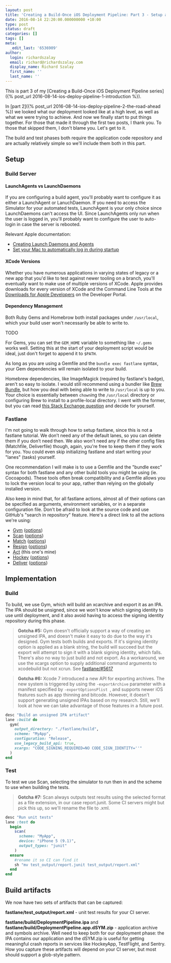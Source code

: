 ```yaml
---
layout: post
title: 'Creating a Build-Once iOS Deployment Pipeline: Part 3 - Setup and Build/Test Phases'
date: 2016-08-14 22:20:00.000000000 +10:00
type: post
status: draft
categories: []
tags: []
meta:
  _edit_last: '6536909'
author:
  login: richardszalay
  email: richard@richardszalay.com
  display_name: Richard Szalay
  first_name: ''
  last_name: ''
---
```


This is part 3 of my [Creating a Build-Once iOS Deployment Pipeline series]({% post_url 2016-08-14-ios-deploy-pipeline-1-introduction %}).
 
In [part 2]({% post_url 2016-08-14-ios-deploy-pipeline-2-the-road-ahead %}) we looked what our deployment looked like at a high level, as well as what we were trying to achieve. And now we finally start to put things together. For those that made it through the first two posts, I thank you. To those that skipped them, I don't blame you. Let's get to it. 
 
The build and test phases both require the application code repository and are actually relatively simple so we'll include them both in this part. 
 
## Setup 
 
### Build Server 

#### LaunchAgents vs LaunchDaemons

If you are configuring a build agent, you'll probably want to configure it as either a LaunchAgent or LanuchDaemon. If you need to access the 
Simulator for your automated tests, LaunchAgent is your only choice since LaunchDaemons can't access the UI. Since LaunchAgents only run when the user is logged in,
you'll probably want to configure the user to auto-login in case the server is rebooted. 

Relevant Apple documentation:

* [Creating Launch Daemons and Agents](https://developer.apple.com/library/mac/documentation/MacOSX/Conceptual/BPSystemStartup/Chapters/CreatingLaunchdJobs.html)
* [Set your Mac to automatically log in during startup](https://support.apple.com/en-us/HT201476)

 
#### XCode Versions

Whether you have numerous applications in varying states of legacy or a new app that you'd like to test against newer tooling on a branch, you'll eventually want to make 
use of multiple versions of XCode. Apple provides downloads for every version of XCode and the Command Line Tools at the [Downloads for Apple Developers](https://developer.apple.com/download/more/) on the Developer Portal.

#### Dependency Management

Both Ruby Gems and Homebrow both install packages under `/usr/local`, which your build user won't necessarily be able to write to.

TODO

For Gems, you can set the `GEM_HOME` variable to something like `~/.gems` works well. Setting this at the start of your deployment script would be ideal, just don't forget to append it to `$PATH`. 

As long as you are using a Gemfile and the `bundle exec fastlane` syntax, your Gem dependencies will remain isolated to your build. 

Homebrew dependencies, like ImageMagick (required by fastlane's badge), aren't so easy to isolate. I would still recommend using a bundler like [Brew Bundle](https://github.com/Homebrew/homebrew-bundle), but how 
you deal with being able to write to `/usr/local` is up to you. Your choice is essentially between `chown`ing the `/usr/local` directory or configuring Brew to install to a profile-local directory. 
I went with the former, but you can read [this Stack Exchange question](http://apple.stackexchange.com/questions/1393/are-my-permissions-for-usr-local-correct) and decide for yourself. 

### Fastlane 
 
I'm not going to walk through how to setup fastlane, since this is not a fastlane tutorial. We don’t need any of the default lanes, so you can delete them if you don’t need then. We also won't need any if the other config files (Matchfile, Deliverfile) though, again, you're free to keep them if they work for you. You could even skip initializing fastlane and start writing your "lanes" (tasks) yourself. 
 
One recommendation I will make is to use a Gemfile and the "bundle exec" syntax for both fastlane and any other build tools you might be using (ie. Cocoapods). These tools often break compatibility and a Gemfile allows you to lock the version local to your app, rather than relying on the globally installed version.  
 
Also keep in mind that, for all fastlane actions, almost all of their options can be specified as arguments, environment variables, or in a separate configuration file. Don't be afraid to look at the source code and use GitHub's "search in repository" feature. Here's a direct link to all the actions we're using: 
 
* [Gym](https://github.com/fastlane/fastlane/tree/master/gym) ([options](https://github.com/fastlane/fastlane/blob/master/gym/lib/gym/options.rb)) 
* [Scan](https://github.com/fastlane/fastlane/tree/master/scan) ([options](https://github.com/fastlane/fastlane/blob/master/scan/lib/scan/options.rb)) 
* [Match](https://github.com/fastlane/fastlane/tree/master/match) ([options](https://github.com/fastlane/fastlane/blob/master/match/lib/match/options.rb)) 
* [Resign](https://github.com/fastlane/fastlane/blob/master/sigh/lib/sigh/resign.rb) ([options](https://github.com/fastlane/fastlane/blob/master/sigh/lib/sigh/resign.rb#L67)) 
* [Act](https://github.com/richardszalay/fastlane-plugin-act) (this one's mine) 
* [Hockey](https://github.com/fastlane/fastlane/blob/master/fastlane/lib/fastlane/actions/hockey.rb) ([options](https://github.com/fastlane/fastlane/blob/master/fastlane/lib/fastlane/actions/hockey.rb#L81)) 
* [Deliver](https://github.com/fastlane/fastlane/tree/master/deliver) ([options](https://github.com/fastlane/fastlane/blob/master/deliver/lib/deliver/options.rb)) 
 
## Implementation

### Build 
 
To build, we use Gym, which will build an xcarchive and export it as an IPA. The IPA should be unsigned, since we won't know which signing identity to use until deployment, and it also avoid having to access the signing identity repository during this phase. 
 
> **Gotcha #5:** Gym doesn't officially support a way of creating an unsigned IPA, and doesn't make it easy to do due to the way it's designed. Gym tests both builds and exports. If it's signing identity option is applied as a blank string, the build will succeed but the export will attempt to sign it with a blank signing identity, which falls. There's also no way to just build and not export. As a workaround, we use the xcargs option to supply additional command arguments to xcodebuild but not xcrun. See [fastlane/#5617](https://github.com/fastlane/fastlane/issues/5617) 
 
> **Gotcha #6:** Xcode 7 introduced a new API for exporting archives. The new system is triggered by using the `-exportArchive` parameter with a manifest specified by `-exportOptionsPlist `, and supports newer iOS features such as app thinning and bitcode. However, it doesn't support generating unsigned IPAs based on my research. Still, we'll look at how we can take advantage of those features in a future post. 
 
```ruby
desc "Build an unsigned IPA artifact" 
lane :build do 
  gym( 
    output_directory: "./fastlane/build", 
    scheme: "MyApp", 
    configuration: "Release", 
    use_legacy_build_api: true, 
    xcargs: "CODE_SIGNING_REQUIRED=NO CODE_SIGN_IDENTITY=''" 
  ) 
end
```

### Test 
 
To test we use Scan, selecting the simulator to run then in and the scheme to use when building the tests. 
 
> **Gotcha #7:** Scan always outputs test results using the selected format as a file extension, in our case report.junit. Some CI servers might but pick this up, so we'll rename the file to .xml. 
 
```ruby
desc "Run unit tests"
lane :test do
  begin
    scan(
      scheme: "MyApp",
      device: "iPhone 5 (9.1)",
      output_types: "junit"
    )
  ensure
    #rename it so CI can find it
    sh "mv test_output/report.junit test_output/report.xml"
  end
end
```

## Build artifacts 
 
We now have two sets of artifacts that can be captured: 
 
**fastlane/test_output/report.xml** - unit test results for your CI server. 
 
**fastlane/build/DeploymentPipeline.ipa** and 
**fastlane/build/DeploymentPipeline.app.dSYM.zip** - application archive and symbols archive. Well need to keep both for our deployment phase: the IPA contains our application and the dSYM.zip is useful for getting meaningful crash reports in services like HockeyApp, TestFlight, and Sentry. How you capture these artifacts will depend on your CI server, but most should support a glob-style pattern. 